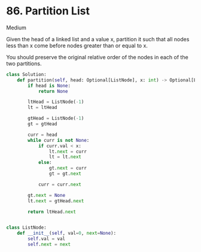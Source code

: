 # 86. Partition List

Medium

Given the head of a linked list and a value x, partition it such that all nodes less than x come before nodes greater than or equal to x.

You should preserve the original relative order of the nodes in each of the two partitions.

```python
class Solution:
    def partition(self, head: Optional[ListNode], x: int) -> Optional[ListNode]:
        if head is None:
            return None

        ltHead = ListNode(-1)
        lt = ltHead

        gtHead = ListNode(-1)
        gt = gtHead

        curr = head
        while curr is not None:
            if curr.val < x:
                lt.next = curr
                lt = lt.next
            else:
                gt.next = curr
                gt = gt.next

            curr = curr.next

        gt.next = None
        lt.next = gtHead.next

        return ltHead.next


class ListNode:
    def __init__(self, val=0, next=None):
        self.val = val
        self.next = next
```